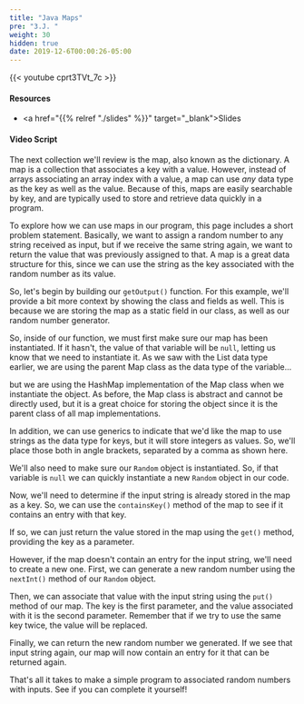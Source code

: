 ```yaml
---
title: "Java Maps"
pre: "3.J. "
weight: 30
hidden: true
date: 2019-12-6T00:00:26-05:00
---
```


{{< youtube cprt3TVt_7c >}}

#### Resources

* <a href="{{% relref "./slides" %}}" target="_blank">Slides</a>

#### Video Script

The next collection we'll review is the map, also known as the dictionary. A map is a collection that associates a key with a value. However, instead of arrays associating an array index with a value, a map can use _any_ data type as the key as well as the value. Because of this, maps are easily searchable by key, and are typically used to store and retrieve data quickly in a program.

To explore how we can use maps in our program, this page includes a short problem statement. Basically, we want to assign a random number to any string received as input, but if we receive the same string again, we want to return the value that was previously assigned to that. A map is a great data structure for this, since we can use the string as the key associated with the random number as its value.

So, let's begin by building our `getOutput()` function. For this example, we'll provide a bit more context by showing the class and fields as well. This is because we are storing the map as a static field in our class, as well as our random number generator.

So, inside of our function, we must first make sure our map has been instantiated. If it hasn't, the value of that variable will be `null`, letting us know that we need to instantiate it. As we saw with the List data type earlier, we are using the parent Map class as the data type of the variable...

but we are using the HashMap implementation of the Map class when we instantiate the object. As before, the Map class is abstract and cannot be directly used, but it is a great choice for storing the object since it is the parent class of all map implementations.

In addition, we can use generics to indicate that we'd like the map to use strings as the data type for keys, but it will store integers as values. So, we'll place those both in angle brackets, separated by a comma as shown here.

We'll also need to make sure our `Random` object is instantiated. So, if that variable is `null` we can quickly instantiate a new `Random` object in our code.

Now, we'll need to determine if the input string is already stored in the map as a key. So, we can use the `containsKey()` method of the map to see if it contains an entry with that key.

If so, we can just return the value stored in the map using the `get()` method, providing the key as a parameter.

However, if the map doesn't contain an entry for the input string, we'll need to create a new one. First, we can generate a new random number using the `nextInt()` method of our `Random` object.

Then, we can associate that value with the input string using the `put()` method of our map. The key is the first parameter, and the value associated with it is the second parameter. Remember that if we try to use the same key twice, the value will be replaced.

Finally, we can return the new random number we generated. If we see that input string again, our map will now contain an entry for it that can be returned again.

That's all it takes to make a simple program to associated random numbers with inputs. See if you can complete it yourself!
